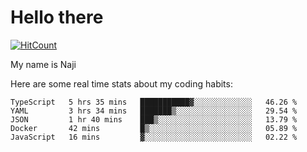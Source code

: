 # Hello there

[![HitCount](http://hits.dwyl.com/na-ji/na-ji.svg)](https://youtu.be/dQw4w9WgXcQ)

My name is Naji

Here are some real time stats about my coding habits:

<!--START_SECTION:waka-->
```text
TypeScript   5 hrs 35 mins   ███████████▓░░░░░░░░░░░░░   46.26 % 
YAML         3 hrs 34 mins   ███████▒░░░░░░░░░░░░░░░░░   29.54 % 
JSON         1 hr 40 mins    ███▒░░░░░░░░░░░░░░░░░░░░░   13.79 % 
Docker       42 mins         █▒░░░░░░░░░░░░░░░░░░░░░░░   05.89 % 
JavaScript   16 mins         ▓░░░░░░░░░░░░░░░░░░░░░░░░   02.22 % 
```
<!--END_SECTION:waka-->
